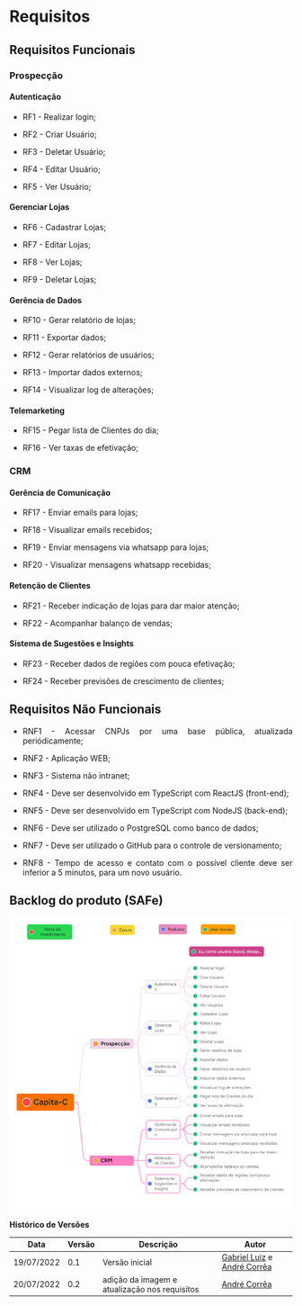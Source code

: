 # Requisitos


## Requisitos Funcionais

### Prospecção

#### Autenticação

<ul>
<li>
  <p style="text-align: justify">RF1 - Realizar login;</p>
</li>

<li>
  <p style="text-align: justify">RF2 - Criar Usuário;</p>
</li>

<li>
  <p style="text-align: justify">RF3 - Deletar Usuário;</p>
</li>

<li>
  <p style="text-align: justify">RF4 - Editar Usuário;</p>
</li>

<li>
  <p style="text-align: justify">RF5 - Ver Usuário;</p>
</li>
</ul>

#### Gerenciar Lojas

<ul>
<li>
  <p style="text-align: justify">RF6 - Cadastrar Lojas;</p>
</li>

<li>
  <p style="text-align: justify">RF7 - Editar Lojas;</p>
</li>

<li>
  <p style="text-align: justify">RF8 - Ver Lojas;</p>
</li>

<li>
  <p style="text-align: justify">RF9 - Deletar Lojas;</p>
</li>
</ul>

#### Gerência de Dados

<ul>
<li>
  <p style="text-align: justify">RF10 - Gerar relatório de lojas;</p>
</li>

<li>
  <p style="text-align: justify">RF11 - Exportar dados;</p>
</li>

<li>
  <p style="text-align: justify">RF12 - Gerar relatórios de usuários;</p>
</li>

<li>
  <p style="text-align: justify">RF13 - Importar dados externos;</p>
</li>

<li>
  <p style="text-align: justify">RF14 - Visualizar log de alterações;</p>
</li>
</ul>

#### Telemarketing

<ul>
<li>
  <p style="text-align: justify">RF15 - Pegar lista de Clientes do dia;</p>
</li>

<li>
  <p style="text-align: justify">RF16 - Ver taxas de efetivação;</p>
</li>
</ul>

### CRM

#### Gerência de Comunicação

<ul>
<li>
  <p style="text-align: justify">RF17 - Enviar emails para lojas;</p>
</li>

<li>
  <p style="text-align: justify">RF18 - Visualizar emails recebidos;</p>
</li>

<li>
  <p style="text-align: justify">RF19 - Enviar mensagens via whatsapp para lojas;</p>
</li>

<li>
  <p style="text-align: justify">RF20 - Visualizar mensagens whatsapp recebidas;</p>
</li>
</ul>

#### Retenção de Clientes

<ul>
<li>
  <p style="text-align: justify">RF21 - Receber indicação de lojas para dar maior atenção;</p>
</li>

<li>
  <p style="text-align: justify">RF22 - Acompanhar balanço de vendas;</p>
</li>
</ul>

#### Sistema de Sugestões e Insights

<ul>
<li>
  <p style="text-align: justify">RF23 - Receber dados de regiões com pouca efetivação;</p>
</li>

<li>
  <p style="text-align: justify">RF24 - Receber previsões de crescimento de clientes;</p>
</li>

</ul>

## Requisitos Não Funcionais

<ul>
<li>
  <p style="text-align: justify">RNF1 - Acessar CNPJs por uma base pública, atualizada periódicamente;</p>
</li>

<li>
  <p style="text-align: justify">RNF2 - Aplicação WEB;</p>
</li>

<li>
  <p style="text-align: justify">RNF3 - Sistema não intranet;</p>
</li>

<li>
  <p style="text-align: justify">RNF4 - Deve ser desenvolvido em TypeScript com ReactJS (front-end);</p>
</li>

<li>
  <p style="text-align: justify">RNF5 - Deve ser desenvolvido em TypeScript com NodeJS (back-end);</p>
</li>

<li>
  <p style="text-align: justify">RNF6 - Deve ser utilizado o PostgreSQL como banco de dados;</p>
</li>

<li>
  <p style="text-align: justify">RNF7 - Deve ser utilizado o GitHub para o controle de versionamento;</p>
</li>

<li>
  <p style="text-align: justify">RNF8 - Tempo de acesso e contato com o possível cliente deve ser inferior a 5 minutos, para um novo usuário.</p>
</li>
</ul>

## Backlog do produto (SAFe)

![SAfe](./imagens/SAFE.png)

**Histórico de Versões**

| Data       | Versão | Descrição                                     | Autor                                                                                       |
| ---------- | ------ | --------------------------------------------- | ------------------------------------------------------------------------------------------- |
| 19/07/2022 | 0.1    | Versão inicial                                | [Gabriel Luiz](https://github.com/ggomesbr) e [André Corrêa](https://github.com/dartmol203) |
| 20/07/2022 | 0.2    | adição da imagem e atualização nos requisitos | [André Corrêa](https://github.com/dartmol203)                                               |